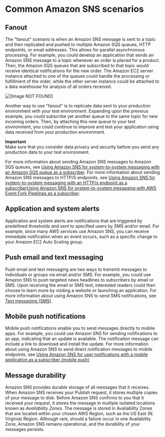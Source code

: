 # Common Amazon SNS scenarios<a name="sns-common-scenarios"></a>

## Fanout<a name="SNSFanoutScenario"></a>

The "fanout" scenario is when an Amazon SNS message is sent to a topic and then replicated and pushed to multiple Amazon SQS queues, HTTP endpoints, or email addresses\. This allows for parallel asynchronous processing\. For example, you could develop an application that sends an Amazon SNS message to a topic whenever an order is placed for a product\. Then, the Amazon SQS queues that are subscribed to that topic would receive identical notifications for the new order\. The Amazon EC2 server instance attached to one of the queues could handle the processing or fulfillment of the order, while the other server instance could be attached to a data warehouse for analysis of all orders received\. 

![\[Image NOT FOUND\]](http://docs.aws.amazon.com/sns/latest/dg/images/sns-fanout.png)

Another way to use "fanout" is to replicate data sent to your production environment with your test environment\. Expanding upon the previous example, you could subscribe yet another queue to the same topic for new incoming orders\. Then, by attaching this new queue to your test environment, you could continue to improve and test your application using data received from your production environment\. 

**Important**  
Make sure that you consider data privacy and security before you send any production data to your test environment\. 

For more information about sending Amazon SNS messages to Amazon SQS queues, see [Using Amazon SNS for system\-to\-system messaging with an Amazon SQS queue as a subscriber](sns-sqs-as-subscriber.md)\. For more information about sending Amazon SNS messages to HTTP/S endpoints, see [Using Amazon SNS for system\-to\-system messaging with an HTTP/s endpoint as a subscriberUsing Amazon SNS for system\-to\-system messaging with AWS Event Fork Pipelines as a subscriber](sns-http-https-endpoint-as-subscriber.md)\.

## Application and system alerts<a name="SNSAlertsScenario"></a>

Application and system alerts are notifications that are triggered by predefined thresholds and sent to specified users by SMS and/or email\. For example, since many AWS services use Amazon SNS, you can receive immediate notification when an event occurs, such as a specific change to your Amazon EC2 Auto Scaling group\. 

## Push email and text messaging<a name="SNSPushMessaging"></a>

Push email and text messaging are two ways to transmit messages to individuals or groups via email and/or SMS\. For example, you could use Amazon SNS to push targeted news headlines to subscribers by email or SMS\. Upon receiving the email or SMS text, interested readers could then choose to learn more by visiting a website or launching an application\. For more information about using Amazon SNS to send SMS notifications, see [Text messaging \(SMS\)](sns-mobile-phone-number-as-subscriber.md)\. 

## Mobile push notifications<a name="SNSMobilePushScenario"></a>

Mobile push notifications enable you to send messages directly to mobile apps\. For example, you could use Amazon SNS for sending notifications to an app, indicating that an update is available\. The notification message can include a link to download and install the update\. For more information about using Amazon SNS to send direct notification messages to mobile endpoints, see [Using Amazon SNS for user notifications with a mobile application as a subscriber \(mobile push\)](sns-mobile-application-as-subscriber.md) 

## Message durability<a name="SNSMessageDurability"></a>

Amazon SNS provides durable storage of all messages that it receives\. When Amazon SNS receives your Publish request, it stores multiple copies of your message to disk\. Before Amazon SNS confirms to you that it received your request, it stores the message in multiple isolated locations known as *Availability Zones*\. The message is stored in Availability Zones that are located within your chosen AWS Region, such as the US East \(N\. Virginia\) Region\. Although rare, should a failure occur in one Availability Zone, Amazon SNS remains operational, and the durability of your messages persists\.